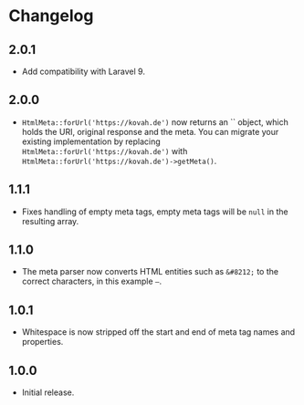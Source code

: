 # Changelog

## 2.0.1

- Add compatibility with Laravel 9.

## 2.0.0

- `HtmlMeta::forUrl('https://kovah.de')` now returns an `` object, which holds  the URI, original response and the meta.
  You can migrate your existing implementation by replacing `HtmlMeta::forUrl('https://kovah.de')` with `HtmlMeta::forUrl('https://kovah.de')->getMeta()`.

## 1.1.1

- Fixes handling of empty meta tags, empty meta tags will be `null` in the resulting array.

## 1.1.0

- The meta parser now converts HTML entities such as `&#8212;` to the correct characters, in this example `—`.

## 1.0.1

- Whitespace is now stripped off the start and end of meta tag names and properties.

## 1.0.0

- Initial release.
